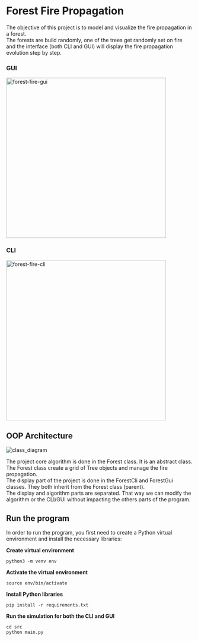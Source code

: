 # Forest Fire Propagation

The objective of this project is to model and visualize the fire propagation in a forest.  
The forests are build randomly, one of the trees get randomly set on fire and the interface (both CLI and GUI) will display the fire
propagation evolution step by step.

### GUI
<img width="431" alt="forest-fire-gui" src="https://user-images.githubusercontent.com/65605546/206928714-1cbb7bb9-ec7b-48bf-9d4b-2e62ae464c9f.gif">


### CLI
<img width="431" alt="forest-fire-cli" src="https://user-images.githubusercontent.com/65605546/206928759-c3b08b1d-58b2-4ea3-a559-85b85b4f39a1.png">


## OOP Architecture
![class_diagram](https://user-images.githubusercontent.com/65605546/206928736-f18684f6-0b44-45a1-9ba1-ae0c1495ae7d.png)

The project core algorithm is done in the Forest class. It is an abstract class. The Forest class create a grid of Tree objects and manage the fire propagation.  
The display part of the project is done in the ForestCli and ForestGui classes. They both inherit from the Forest class (parent).  
The display and algorithm parts are separated. That way we can modify the algorithm or the CLI/GUI without impacting the others parts of the program.

## Run the program 
In order to run the program, you first need to create a Python virtual environment and install the necessary libraries:  

**Create virtual environment** 
```
python3 -m venv env
```
**Activate the virtual environment**
```
source env/bin/activate
```
**Install Python libraries**
```
pip install -r requirements.txt
```

**Run the simulation for both the CLI and GUI**
```
cd src
python main.py
```



